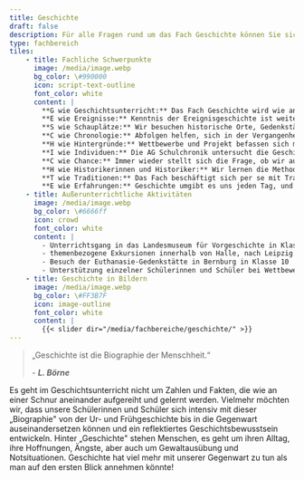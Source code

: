 ```yaml
---
title: Geschichte
draft: false
description: Für alle Fragen rund um das Fach Geschichte können Sie sich an geschichte@cantor-gymnasium.de wenden.
type: fachbereich
tiles:
    - title: Fachliche Schwerpunkte
      image: /media/image.webp
      bg_color: \#990000
      icon: script-text-outline
      font_color: white
      content: |
        **G wie Geschichtsunterricht:** Das Fach Geschichte wird wie an anderen Schulen durchgehend ab Klasse 5 bis zum Abitur unterrichtet. Es sind zwei und  in der Oberstufe drei Unterrichtsstunden vorgesehen.  
        **E wie Ereignisse:** Kenntnis der Ereignisgeschichte ist weiterhin wichtigster Aspekt des Fachs Geschichte.  
        **S wie Schauplätze:** Wir besuchen historische Orte, Gedenkstätten und Museen im Rahmen des Unterrichts.  
        **C wie Chronologie:** Abfolgen helfen, sich in der Vergangenheit zu orientieren, daneben gibt es aber auch Längs- und Querschnitte zu bestimmten Themen.  
        **H wie Hintergründe:** Wettbewerbe und Projekt befassen sich mit spannenden Themen, für die im regulären Unterricht nicht genug Raum vorhanden ist.  
        **I wie Individuen:** Die AG Schulchronik untersucht die Geschichte unserer Schule und das Wirken von Einzelpersonen am GCG.  
        **C wie Chance:** Immer wieder stellt sich die Frage, ob wir aus den Erfahrungen der Vergangenheit lernen können, um weisere Entscheidungen für die Zukunft treffen zu können.  
        **H wie Historikerinnen und Historiker:** Wir lernen die Methoden der Geschichtswissenschaft kennen und wenden sie an (z. B. beim Arbeiten mit Schrift- und Bildquellen).  
        **T wie Traditionen:** Das Fach beschäftigt sich per se mit Traditionen in der Vergangenheit.  Aber auch unser Geschichtsunterricht lebt vom Wandel: Die Kombination von bewährten Methoden (z.B. Arbeit mit dem Lehrbuch) und modernen Lehr- und Lerntechniken ist uns ein Anliegen.  
        **E wie Erfahrungen:** Geschichte umgibt es uns jeden Tag, und in späteren Zeiten wird unsere jetzt von uns erlebte Gegenwart in den Geschichtsbüchern stehen.  
    - title: Außerunterrichtliche Aktivitäten
      image: /media/image.webp
      bg_color: \#6666ff
      icon: crowd
      font_color: white
      content: |
        - Unterrichtsgang in das Landesmuseum für Vorgeschichte in Klasse 5 
        - themenbezogene Exkursionen innerhalb von Halle, nach Leipzig oder Berlin
        - Besuch der Euthanasie-Gedenkstätte in Bernburg in Klasse 10 
        - Unterstützung einzelner Schülerinnen und Schüler bei Wettbewerben (z. B. Geschichtswettbewerb des Bundespräsidenten)
    - title: Geschichte in Bildern
      image: /media/image.webp
      bg_color: \#FF3B7F
      icon: image-outline
      font_color: white
      content: |
        {{< slider dir="/media/fachbereiche/geschichte/" >}}
---
```

> „Geschichte ist die Biographie der Menschheit.“ 
> 
> *- **L. Börne***

Es geht im Geschichtsunterricht nicht um Zahlen und Fakten, die wie an einer Schnur aneinander aufgereiht und gelernt werden. Vielmehr möchten wir, dass unsere Schülerinnen und Schüler sich intensiv mit dieser „Biographie" von der Ur- und Frühgeschichte bis in die Gegenwart auseinandersetzen können und ein reflektiertes Geschichtsbewusstsein entwickeln. Hinter „Geschichte" stehen Menschen, es geht um ihren Alltag, ihre Hoffnungen, Ängste, aber auch um Gewaltausübung und Notsituationen. Geschichte hat viel mehr mit unserer Gegenwart zu tun als man auf den ersten Blick annehmen könnte!